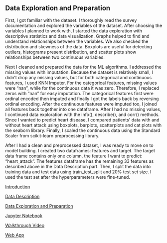 ## Data Exploration and Preparation

First, I got familiar with the dataset. I thoroughly read the survey documentation and
explored the variables of the dataset. After choosing the variables I planned to work
with, I started the data exploration with descriptive statistics and data visualization.
Graphs helped to find and understand relationships between the variables. We also
checked the distribution and skewness of the data. Boxplots are useful for detecting
outliers, histograms present distribution, and scatter plots show relationships between
two continuous variables.

Next I cleaned and prepared the data for the ML algorithms. I addressed the missing
values with imputation. Because the dataset is relatively small, I didn’t drop any missing
values, but for both categorical and continuous features, I used KNN Imputer. For the
categorical features, missing values were “nan”, while for the continuous data it was
zero. Therefore, I replaced zeros with “nan” for easy imputation. The categorical
features first were ordinal encoded then imputed and finally I got the labels back by
reversing ordinal encoding. After the continuous features were imputed too, I joined all
features back together into one dataframe. After I had no missing values, I continued
data exploration with the info(), describe(), and corr() methods. Since I wanted to predict
heart disease, I compared patients' data with and without heart attack using boxplots,
barplots, scatterplots and cat plots with the seaborn library. Finally, I scaled the
continuous data using the Standard Scaler from scikit-learn preprocessing library.

After I had a clean and preprocessed dataset, I was ready to move on to model building.
I created two dataframes: features and target. The target data frame contains only one
column, the feature I want to predict: “heart_attack”. The features dataframe has the
remaining 33 features as described above in the Data Description part.
Then, I split the data into training data and test data using train_test_split and 20% test
set size. I used the test set after the hyperparameters were fine-tuned.

[Introduction](http://piringer.github.io/heartdisease/intro)

[Data Description](http://piringer.github.io/heartdisease/Project.pdf)

[Data Exploration and Preparation](http://piringer.github.io/heartdisease/exploration)

[Jupyter Notebook](https://github.com/piringer/heartdisease/blob/main/australian2.ipynb)


[Walkthrough Video](https://www.youtube.com/watch?v=18eQWJJu3tA)

[Web App](http://ec2-52-54-129-72.compute-1.amazonaws.com:8501/)
